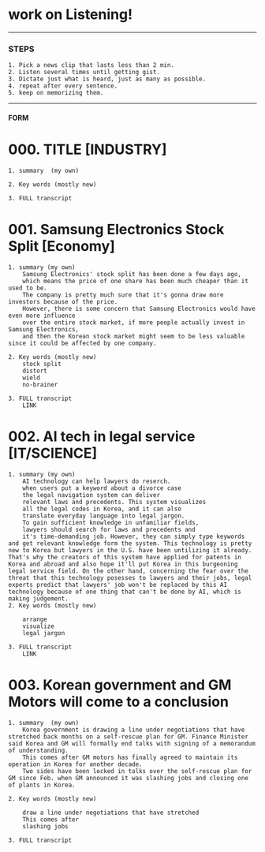 # work on Listening!
***
### STEPS
    1. Pick a news clip that lasts less than 2 min.  
    2. Listen several times until getting gist.  
    3. Dictate just what is heard, just as many as possible.  
    4. repeat after every sentence.  
    5. keep on memorizing them.  
***
#### FORM
# 000. TITLE [INDUSTRY]
    1. summary  (my own)

    2. Key words (mostly new)

    3. FULL transcript

# 001. Samsung Electronics Stock Split [Economy]
    1. summary (my own)
        Samsung Electronics' stock split has been done a few days ago,  
        which means the price of one share has been much cheaper than it used to be.  
        The company is pretty much sure that it's gonna draw more investors because of the price.  
        However, there is some concern that Samsung Electronics would have even more influence  
        over the entire stock market, if more people actually invest in Samsung Electronics,  
        and then the Korean stock market might seem to be less valuable since it could be affected by one company.

    2. Key words (mostly new)
        stock split
        distort
        wield
        no-brainer

    3. FULL transcript
        LINK

# 002. AI tech in legal service [IT/SCIENCE]
    1. summary (my own)
        AI technology can help lawyers do reserch.  
        when users put a keyword about a divorce case 
        the legal navigation system can deliver  
        relevant laws and precedents. This system visualizes  
        all the legal codes in Korea, and it can also 
        translate everyday language into legal jargon.
        To gain sufficient knowledge in unfamiliar fields,  
        lawyers should search for laws and precedents and 
        it's time-demanding job. However, they can simply type keywords and get relevant knowledge form the system. This technology is pretty new to Korea but lawyers in the U.S. have been untilizing it already. That's why the creators of this system have applied for patents in Korea and abroad and also hope it'll put Korea in this burgeoning legal service field. On the other hand, concerning the fear over the threat that this technology posesses to lawyers and their jobs, legal experts predict that lawyers' job won't be replaced by this AI technology because of one thing that can't be done by AI, which is making judgement.
    2. Key words (mostly new)
        
        arrange
        visualize
        legal jargon

    3. FULL transcript
        LINK

# 003. Korean government and GM Motors will come to a conclusion 

    1. summary  (my own)
        Korea government is drawing a line under negotiations that have stretched back months on a self-rescue plan for GM. Finance Minister said Korea and GM will formally end talks with signing of a memorandum of understanding.
        This comes after GM motors has finally agreed to maintain its operation in Korea for another decade.
        Two sides have been locked in talks over the self-rescue plan for GM since Feb. when GM announced it was slashing jobs and closing one of plants in Korea. 
        
    2. Key words (mostly new)

        draw a line under negotiations that have stretched
        This comes after
        slashing jobs

    3. FULL transcript